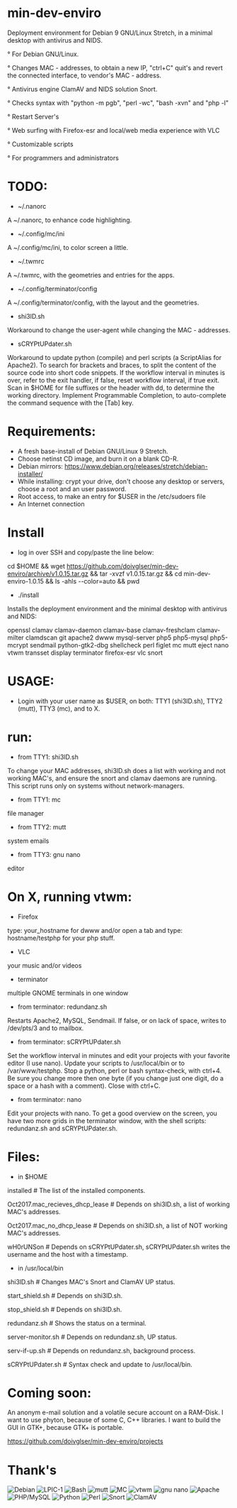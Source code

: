 # min-dev-enviro

Deployment environment for Debian 9 GNU/Linux Stretch, in a minimal desktop with antivirus and NIDS. 

° For Debian GNU/Linux.

° Changes MAC - addresses, to obtain a new IP, "ctrl+C" quit's and revert the connected interface, to vendor's MAC - address.

° Antivirus engine ClamAV and NIDS solution Snort.

° Checks syntax with "python -m pgb", "perl -wc", "bash -xvn" and "php -l"

° Restart Server's

° Web surfing with Firefox-esr and local/web media experience with VLC

° Customizable scripts

° For programmers and administrators

# TODO:

* ~/.nanorc

A ~/.nanorc, to enhance code highlighting.

* ~/.config/mc/ini

A ~/.config/mc/ini, to color screen a little.

* ~/.twmrc

A ~/.twmrc, with the geometries and entries for the apps.

* ~/.config/terminator/config

A ~/.config/terminator/config, with the layout and the geometries.

* shi3lD.sh

Workaround to change the user-agent while changing the MAC - addresses.

* sCRYPtUPdater.sh

Workaround to update python (compile) and perl scripts (a ScriptAlias for Apache2).
To search for brackets and braces, to split the content of the source code into short code snippets.
If the workflow interval in minutes is over, refer to the exit handler, if false, reset workflow interval, if true exit.
Scan in $HOME for file suffixes or the header with dd, to determine the working directory.
Implement Programmable Completion, to auto-complete the command sequence with the [Tab] key.

# Requirements:

- A fresh base-install of Debian GNU/Linux 9 Stretch.
- Choose netinst CD image, and burn it on a blank CD-R.
- Debian mirrors: https://www.debian.org/releases/stretch/debian-installer/
- While installing: crypt your drive, don't choose any desktop or servers, choose a root and an user password.
- Root access, to make an entry for $USER in the /etc/sudoers file
- An Internet connection

# Install

* log in over SSH and copy/paste the line below:

cd $HOME && wget https://github.com/doivglser/min-dev-enviro/archive/v1.0.15.tar.gz && tar -xvzf v1.0.15.tar.gz && cd min-dev-enviro-1.0.15 && ls -ahls --color=auto && pwd

* ./install

Installs the deployment environment and the minimal desktop with antivirus and NIDS:

openssl clamav clamav-daemon clamav-base clamav-freshclam clamav-milter clamdscan git apache2 dwww mysql-server php5 php5-mysql php5-mcrypt sendmail python-gtk2-dbg shellcheck perl figlet mc mutt eject nano vtwm transset display terminator firefox-esr vlc snort

# USAGE:

* Login with your user name as $USER, on both: TTY1 (shi3lD.sh), TTY2 (mutt), TTY3 (mc), and to X.

# run:

* from TTY1: shi3lD.sh

To change your MAC addresses, shi3lD.sh does a list with working and not working MAC's, and ensure the snort and clamav daemons are running. This script	runs only on systems without network-managers.

* from TTY1: mc

file manager

* from TTY2: mutt

system emails

* from TTY3: gnu nano 

editor

# On X, running vtwm:

* Firefox

type: your_hostname for dwww and/or open a tab and type: hostname/testphp for your php stuff.

* VLC 

your music and/or videos

* terminator

multiple GNOME terminals in one window

* from terminator: redundanz.sh

Restarts Apache2, MySQL, Sendmail. If false, or on lack of space, writes to /dev/pts/3 and to mailbox.

* from terminator: sCRYPtUPdater.sh

Set the workflow interval in minutes and edit your projects with your favorite editor (I use nano). Update your scripts to /usr/local/bin or to /var/www/testphp. Stop a python, perl or bash syntax-check, with ctrl+4. Be sure you change more then one byte (if you change just one digit, do a space or a hash with a comment). Close with ctrl+C.

* from terminator: nano

Edit your projects with nano. To get a good overview on the screen, you have two more grids in the terminator window, with the shell scripts: redundanz.sh and sCRYPtUPdater.sh.

# Files:

* in $HOME

installed # The list of the installed components.

Oct2017.mac_recieves_dhcp_lease # Depends on shi3lD.sh, a list of working MAC's addresses.

Oct2017.mac_no_dhcp_lease # Depends on shi3lD.sh, a list of NOT working MAC's addresses.

wH0rUNSon # Depends on sCRYPtUPdater.sh, sCRYPtUPdater.sh writes the username and the host with a timestamp.

* in /usr/local/bin

shi3lD.sh # Changes MAC's Snort and ClamAV UP status.

start_shield.sh # Depends on shi3lD.sh.

stop_shield.sh # Depends on shi3lD.sh.

redundanz.sh # Shows the status on a terminal.

server-monitor.sh # Depends on redundanz.sh, UP status.

serv-if-up.sh # Depends on redundanz.sh, background process.

sCRYPtUPdater.sh # Syntax check and update to /usr/local/bin.

# Coming soon:

An anonym e-mail solution and a volatile secure account on a RAM-Disk. I want to use phyton, because of some C, C++ libraries. I want to build the GUI in GTK+, because GTK+ is portable.

https://github.com/doivglser/min-dev-enviro/projects

# Thank's

![Debian](http://www.ethicalhackx.com/wp-content/uploads/debian.png)
![LPIC-1](https://www.theurbanpenguin.com/wp-content/uploads/2016/08/LPIC-1-Medium.png)
![Bash](https://upload.wikimedia.org/wikipedia/commons/thumb/8/82/Gnu-bash-logo.svg/245px-Gnu-bash-logo.svg.png)
![mutt](https://upload.wikimedia.org/wikipedia/commons/e/ef/Mutt.gif)
![MC](https://midnight-commander.org/chrome/site/MidnightCommander.png)
![vtwm](http://www.xwinman.org/images/vtwm.gif)
![gnu nano](https://upload.wikimedia.org/wikipedia/commons/thumb/8/8a/Gnu-nano.svg/256px-Gnu-nano.svg.png)
![Apache](http://apache.org/img/asf_logo.png)
![PHP/MySQL](https://disenowebakus.net/imagenes/articulos/aprender-php-mysql-bases-de-datos-paginas-web-dinamicas.jpg)
![Python](http://www.coderdojo-helmond.nl/wp-content/uploads/2015/10/python-programming-assignment-help.png)
![Perl](https://www.textmagic.com/wp-content/themes/textmagic-genesis/assets/vendor/textmagic/marketing/images/api/prog-lang-logos/perl.png)
![Snort](https://www.snort.org/assets/SnortTM.png)
![ClamAV](https://www.clamav.net/assets/clamav-trademark.png)
